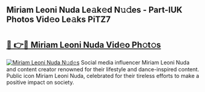 ## Miriam Leoni Nuda Le𝚊k𝚎d N𝚞𝚍es - Part-IUK Photos Vid𝚎o Le𝚊ks PiTZ7

# <h2><a href="http://fbegwg9.evod.top/?m=Miriam+Leoni+Nuda">🔗 👉🔴 Miriam Leoni Nuda Vid𝚎o Ph𝚘t𝚘s</a></h2>

[![Miriam Leoni Nuda N𝚞d𝚎s](https://i.imgur.com/8V9OHl7.gif)](http://fbegwg9.evod.top/?m=Miriam+Leoni+Nuda)
Social media influencer Miriam Leoni Nuda and content creator renowned for their lifestyle and dance-inspired content. Public icon Miriam Leoni Nuda, celebrated for their tireless efforts to make a positive impact on society. 
